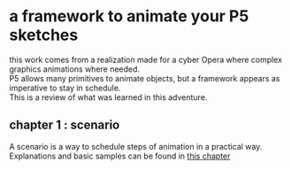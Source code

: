 # a framework to animate your P5 sketches 
this work comes from a realization made for a cyber Opera where complex graphics animations where needed.   
P5 allows many primitives to animate objects, but a framework appears as imperative to stay in schedule.  
This is a review of what was learned in this adventure. 

## chapter 1 : scenario 
A scenario is a way to schedule steps of animation in a practical way.   
Explanations and basic samples can be found in <a href = "./scenario.md">this chapter</a>   

